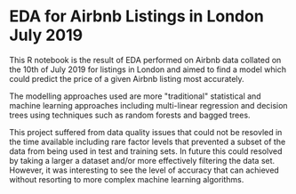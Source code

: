 # EDA for Airbnb Listings in London July 2019

This R notebook is the result of EDA performed on Airbnb data collated on the 10th of July 2019 for listings in London and aimed to find a model which could predict the price of a given Airbnb listing most accurately. 

The modelling approaches used are more "traditional" statistical and machine learning approaches including multi-linear regression and decision trees using techniques such as random forests and bagged trees. 

This project suffered from data quality issues that could not be resovled in the time available including rare factor levels that prevented a subset of the data from being used in test and training sets. In future this could resolved by taking a larger a dataset and/or more effectively filtering the data set. However, it was interesting to see the level of accuracy that can achieved without resorting to more complex machine learning algorithms.  
